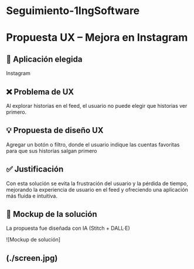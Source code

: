# Seguimiento-1IngSoftware
# Propuesta UX – Mejora en Instagram

## 📌 Aplicación elegida
Instagram

## ❌ Problema de UX
Al explorar historias en el feed, el usuario no puede elegir que historias ver primero.

## 💡 Propuesta de diseño UX
Agregar un botón o filtro, donde el usuario indique las cuentas favoritas para que sus historias salgan primero

## ✅ Justificación
Con esta solución se evita la frustración del usuario y la pérdida de tiempo, mejorando la experiencia de usuario en el feed y ofreciendo una aplicación más fluida e intuitiva.

## 🎨 Mockup de la solución
La propuesta fue diseñada con IA (Stitch + DALL·E)

![Mockup de solución]

(./screen.jpg)
---

